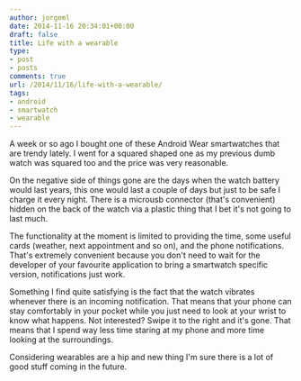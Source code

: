 ```yaml
---
author: jorgeml
date: 2014-11-16 20:34:01+00:00
draft: false
title: Life with a wearable
type: 
- post
- posts
comments: true
url: /2014/11/16/life-with-a-wearable/
tags:
- android
- smartwatch
- wearable
---
```


A week or so ago I bought one of these Android Wear smartwatches that are trendy lately. I went for a squared shaped one as my previous dumb watch was squared too and the price was very reasonable.

On the negative side of things gone are the days when the watch battery would last years, this one would last a couple of days but just to be safe I charge it every night. There is a microusb connector (that's convenient) hidden on the back of the watch via a plastic thing that I bet it's not going to last much.

The functionality at the moment is limited to providing the time, some useful cards (weather, next appointment and so on), and the phone notifications. That's extremely convenient because you don't need to wait for the developer of your favourite application to bring a smartwatch specific version, notifications just work.

Something I find quite satisfying is the fact that the watch vibrates whenever there is an incoming notification. That means that your phone can stay comfortably in your pocket while you just need to look at your wrist to know what happens. Not interested? Swipe it to the right and it's gone. That means that I spend way less time staring at my phone and more time looking at the surroundings.

Considering wearables are a hip and new thing I'm sure there is a lot of good stuff coming in the future.
